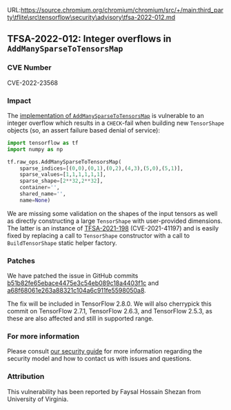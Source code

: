 URL:https://source.chromium.org/chromium/chromium/src/+/main:third_party\tflite\src\tensorflow\security\advisory\tfsa-2022-012.md
## TFSA-2022-012: Integer overflows in `AddManySparseToTensorsMap`

### CVE Number
CVE-2022-23568

### Impact
The [implementation of `AddManySparseToTensorsMap`](https://github.com/tensorflow/tensorflow/blob/5100e359aef5c8021f2e71c7b986420b85ce7b3d/tensorflow/core/kernels/sparse_tensors_map_ops.cc) is vulnerable to an integer overflow which results in a `CHECK`-fail when building new `TensorShape` objects (so, an assert failure based denial of service):

```python
import tensorflow as tf
import numpy as np

tf.raw_ops.AddManySparseToTensorsMap(
    sparse_indices=[(0,0),(0,1),(0,2),(4,3),(5,0),(5,1)],
    sparse_values=[1,1,1,1,1,1],
    sparse_shape=[2**32,2**32],
    container='',
    shared_name='',
    name=None)
```

We are missing some validation on the shapes of the input tensors as well as directly constructing a large `TensorShape` with user-provided dimensions. The latter is an instance of [TFSA-2021-198](https://github.com/tensorflow/tensorflow/blob/master/tensorflow/security/advisory/tfsa-2021-198.md) (CVE-2021-41197) and is easily fixed by replacing a call to `TensorShape` constructor with a call to `BuildTensorShape` static helper factory.

### Patches
We have patched the issue in GitHub commits [b51b82fe65ebace4475e3c54eb089c18a4403f1c](https://github.com/tensorflow/tensorflow/commit/b51b82fe65ebace4475e3c54eb089c18a4403f1c) and [a68f68061e263a88321c104a6c911fe5598050a8](https://github.com/tensorflow/tensorflow/commit/a68f68061e263a88321c104a6c911fe5598050a8).

The fix will be included in TensorFlow 2.8.0. We will also cherrypick this commit on TensorFlow 2.7.1, TensorFlow 2.6.3, and TensorFlow 2.5.3, as these are also affected and still in supported range.

### For more information
Please consult [our security guide](https://github.com/tensorflow/tensorflow/blob/master/SECURITY.md) for more information regarding the security model and how to contact us with issues and questions.

### Attribution
This vulnerability has been reported by Faysal Hossain Shezan from University of Virginia.

